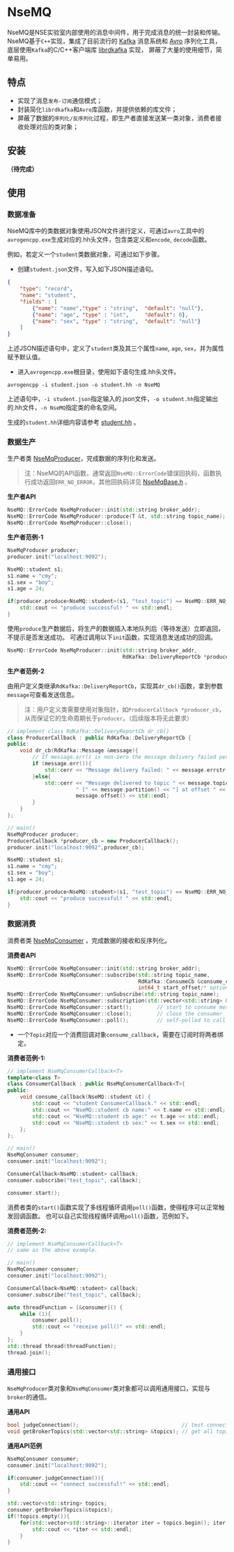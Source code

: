 # NseMQ
NseMQ是NSE实验室内部使用的消息中间件，用于完成消息的统一封装和传输。
NseMQ基于`C++`实现，集成了目前流行的 [Kafka](http://kafka.apachecn.org/) 消息系统和 [Avro](http://avro.apache.org/) 序列化工具，
底层使用`Kafka`的C/C++客户端库 [librdkafka](https://github.com/edenhill/librdkafka) 实现， 屏蔽了大量的使用细节，简单易用。

## 特点

* 实现了消息`发布-订阅`通信模式；
* 封装简化`librdkafka`和`Avro`库函数，并提供依赖的库文件；
* 屏蔽了数据的`序列化/反序列化`过程，即生产者直接发送某一类对象，消费者接收处理对应的类对象；

## 安装
**（待完成）**

## 使用

### 数据准备

NseMQ库中的类数据对象使用JSON文件进行定义，可通过`avro`工具中的`avrogencpp.exe`生成对应的.hh头文件，包含类定义和`encode`, `decode`函数。

例如，若定义一个`student`类数据对象，可通过如下步骤。

* 创建`student.json`文件，写入如下JSON描述语句。

```json
{
    "type": "record", 
    "name": "student",
    "fields" : [
        {"name": "name","type" : "string",  "default": "null"},
        {"name": "age", "type" : "int",     "default": 0},
        {"name": "sex", "type" : "string",  "default": "null"}
    ]
}
```
上述JSON描述语句中，定义了`student`类及其三个属性`name`, `age`, `sex`，并为属性赋予默认值。

* 进入`avrogencpp.exe`根目录，使用如下语句生成.hh头文件。

```shell script
avrogencpp -i student.json -o student.hh -n NseMQ
```

上述语句中，`-i student.json`指定输入的.json文件，`-o student.hh`指定输出的.hh文件，`-n NseMQ`指定类的命名空间。

生成的`student.hh`详细内容请参考 [student.hh](examples/student.hh) 。

### 数据生产

生产者类 [NseMqProducer](src/NseMqProducer.h)，完成数据的序列化和发送。

> 注：NseMQ的API函数，通常返回`NseMQ::ErrorCode`错误回执码，函数执行成功返回`ERR_NO_ERROR`，其他回执码详见 [NseMqBase.h](src/NseMqBase.h) 。

**生产者API**

```c++
NseMQ::ErrorCode NseMqProducer::init(std::string broker_addr);          // initialize producer
NseMQ::ErrorCode NseMqProducer::produce(T &t, std::string topic_name);  // produce message with object 't' and topic 'topic_name'
NseMQ::ErrorCode NseMqProducer::close();                                // close producer and clear memory
```

**生产者范例-1**

```c++
NseMqProducer producer;
producer.init("localhost:9092");

NseMQ::student s1;
s1.name = "cmy";
s1.sex = "boy";
s1.age = 24;

if(producer.produce<NseMQ::student>(s1, "test_topic") == NseMQ::ERR_NO_ERROR){
    std::cout << "produce successful! " << std::endl;
}
```

使用`produce`生产数据后，将生产的数据插入本地队列后（等待发送）立即返回，不提示是否发送成功。
可通过调用以下`init`函数，实现消息发送成功的回调。
```c++
NseMQ::ErrorCode NseMqProducer::init(std::string broker_addr,
                                     RdKafka::DeliveryReportCb *producer_cb);
```

**生产者范例-2**

由用户定义类继承`RdKafka::DeliveryReportCb`，实现其`dr_cb()`函数，拿到参数`message`可查看发送信息。

> 注：用户定义类需要使用对象指针，如`ProducerCallback *producer_cb`，从而保证它的生命周期长于`producer`。（后续版本将无此要求）
```c++
// implement class RdKafka::DeliveryReportCb dr_cb()
class ProducerCallback : public RdKafka::DeliveryReportCb {
public:
    void dr_cb(RdKafka::Message &message){
        // If message.err() is non-zero the message delivery failed permanently for the message.
        if (message.err()){
            std::cerr << "Message delivery failed: " << message.errstr() << std::endl;
        }else{
            std::cerr << "Message delivered to topic " << message.topic_name() <<
                      " [" << message.partition() << "] at offset " <<
                      message.offset() << std::endl;
        }
    }
};

// main()
NseMqProducer producer;
ProducerCallback *producer_cb = new ProducerCallback();
producer.init("localhost:9092",producer_cb);

NseMQ::student s1;
s1.name = "cmy";
s1.sex = "boy";
s1.age = 24;

if(producer.produce<NseMQ::student>(s1, "test_topic") == NseMQ::ERR_NO_ERROR){
    std::cout << "produce successful! " << std::endl;
}
```

### 数据消费

消费者类 [NseMqConsumer](src/NseMqConsumer.h) ，完成数据的接收和反序列化。

**消费者API**

```c++
NseMQ::ErrorCode NseMqConsumer::init(std::string broker_addr);                  // initialize consumer
NseMQ::ErrorCode NseMqConsumer::subscribe(std::string topic_name,
                                          RdKafka::ConsumeCb &consume_callback,
                                          int64_t start_offset/* optional */);  // subscribe topic and bind consume callback
NseMQ::ErrorCode NseMqConsumer::unSubscribe(std::string topic_name);            // unsubscribe topic
NseMQ::ErrorCode NseMqConsumer::subscription(std::vector<std::string> &topics); // get a list of subscribed topic names.
NseMQ::ErrorCode NseMqConsumer::start();        // start to consume message from broker
NseMQ::ErrorCode NseMqConsumer::close();        // close the consumer
NseMQ::ErrorCode NseMqConsumer::poll();         // self-polled to call the topic consumer callback
```
* 一个`Topic`对应一个消费回调对象`consume_callback`，需要在订阅时将两者绑定。

**消费者范例-1:**
```c++
// implement NseMqConsumerCallback<T>
template<class T>
class ConsumerCallback : public NseMqConsumerCallback<T>{
public:
    void consume_callback(NseMQ::student &t) {
        std::cout << "student ConsumerCallback." << std::endl;
        std::cout << "NseMQ::student cb name:" << t.name << std::endl;
        std::cout << "NseMQ::student cb age:" << t.age << std::endl;
        std::cout << "NseMQ::student cb sex:" << t.sex << std::endl;
    };
};

// main()
NseMqConsumer consumer;
consumer.init("localhost:9092");

ConsumerCallback<NseMQ::student> callback;
consumer.subscribe("test_topic", callback);

consumer.start();
```

消费者类的`start()`函数实现了多线程循环调用`poll()`函数，使得程序可以正常触发回调函数。
也可以自己实现线程循环调用`poll()`函数，范例如下。

**消费者范例-2:**
```c++
// implement NseMqConsumerCallback<T> 
// same as the above example.

// main()
NseMqConsumer consumer;
consumer.init("localhost:9092");

ConsumerCallback<NseMQ::student> callback;
consumer.subscribe("test_topic", callback);

auto threadFunction = [&consumer]() {
    while (1){
        consumer.poll();
        std::cout << "receive poll()" << std::endl;
    }
};
std::thread thread(threadFunction);
thread.join();
```


### 通用接口
`NseMqProducer`类对象和`NseMqConsumer`类对象都可以调用通用接口，实现与`broker`的通信。

**通用API**
```c++
bool judgeConnection();                                 // test connection with broker.
void getBrokerTopics(std::vector<std::string> &topics); // get all topics from broker.
```

**通用API范例**
```c++
NseMqConsumer consumer;
consumer.init("localhost:9092");

if(consumer.judgeConnection()){
    std::cout << "connect successful!" << std::endl;
}

std::vector<std::string> topics;
consumer.getBrokerTopics(&topics);
if(!topics.empty()){
    for(std::vector<std::string>::iterator iter = topics.begin(); iter != topics.end(); iter++){
        std::cout << *iter << std::endl;
    }
}
```
